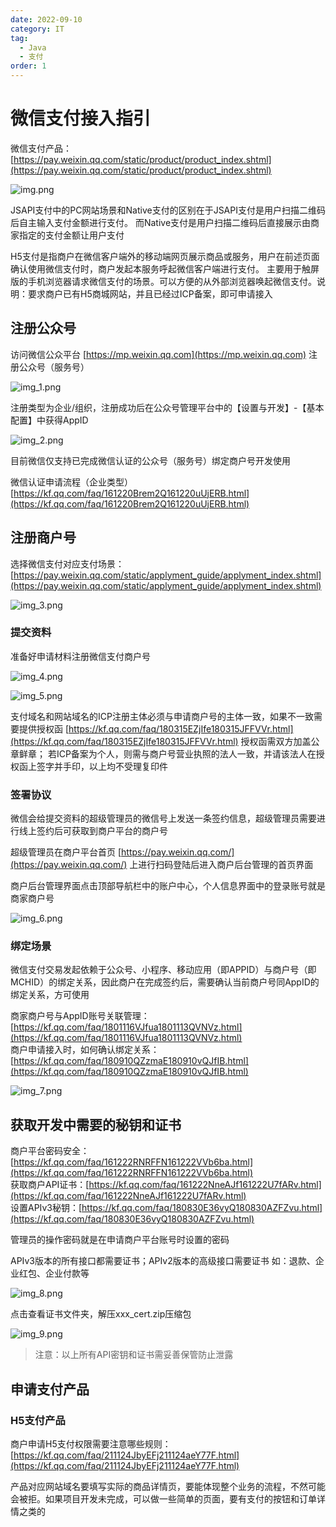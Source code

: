 ```yaml
---
date: 2022-09-10
category: IT
tag:
  - Java
  - 支付
order: 1
---
```


# 微信支付接入指引

<!-- more -->

微信支付产品：[https://pay.weixin.qq.com/static/product/product_index.shtml](https://pay.weixin.qq.com/static/product/product_index.shtml)

![img.png](https://img.sherry4869.com/Blog/IT/Java/pay/weixin/paymentGuidelines/img.png)

JSAPI支付中的PC网站场景和Native支付的区别在于JSAPI支付是用户扫描二维码后自主输入支付金额进行支付。 
而Native支付是用户扫描二维码后直接展示由商家指定的支付金额让用户支付

H5支付是指商户在微信客户端外的移动端网页展示商品或服务，用户在前述页面确认使用微信支付时，商户发起本服务呼起微信客户端进行支付。
主要用于触屏版的手机浏览器请求微信支付的场景。可以方便的从外部浏览器唤起微信支付。说明：要求商户已有H5商城网站，并且已经过ICP备案，即可申请接入

## 注册公众号

访问微信公众平台 [https://mp.weixin.qq.com](https://mp.weixin.qq.com) 注册公众号（服务号）

![img_1.png](https://img.sherry4869.com/Blog/IT/Java/pay/weixin/paymentGuidelines/img_1.png)

注册类型为企业/组织，注册成功后在公众号管理平台中的【设置与开发】-【基本配置】中获得AppID

![img_2.png](https://img.sherry4869.com/Blog/IT/Java/pay/weixin/paymentGuidelines/img_2.png)

目前微信仅支持已完成微信认证的公众号（服务号）绑定商户号开发使用

微信认证申请流程（企业类型） [https://kf.qq.com/faq/161220Brem2Q161220uUjERB.html](https://kf.qq.com/faq/161220Brem2Q161220uUjERB.html)

## 注册商户号

选择微信支付对应支付场景：[https://pay.weixin.qq.com/static/applyment_guide/applyment_index.shtml](https://pay.weixin.qq.com/static/applyment_guide/applyment_index.shtml)

![img_3.png](https://img.sherry4869.com/Blog/IT/Java/pay/weixin/paymentGuidelines/img_3.png)

### 提交资料

准备好申请材料注册微信支付商户号

![img_4.png](https://img.sherry4869.com/Blog/IT/Java/pay/weixin/paymentGuidelines/img_4.png)

![img_5.png](https://img.sherry4869.com/Blog/IT/Java/pay/weixin/paymentGuidelines/img_5.png)

支付域名和网站域名的ICP注册主体必须与申请商户号的主体一致，如果不一致需要提供授权函 [https://kf.qq.com/faq/180315EZjIfe180315JFFVVr.html](https://kf.qq.com/faq/180315EZjIfe180315JFFVVr.html) 授权函需双方加盖公章鲜章；
若ICP备案为个人，则需与商户号营业执照的法人一致，并请该法人在授权函上签字并手印，以上均不受理复印件

### 签署协议

微信会给提交资料的超级管理员的微信号上发送一条签约信息，超级管理员需要进行线上签约后可获取到商户平台的商户号

超级管理员在商户平台首页 [https://pay.weixin.qq.com/](https://pay.weixin.qq.com/) 上进行扫码登陆后进入商户后台管理的首页界面

商户后台管理界面点击顶部导航栏中的账户中心，个人信息界面中的登录账号就是商家商户号

![img_6.png](https://img.sherry4869.com/Blog/IT/Java/pay/weixin/paymentGuidelines/img_6.png)

### 绑定场景

微信支付交易发起依赖于公众号、小程序、移动应用（即APPID）与商户号（即MCHID）的绑定关系，因此商户在完成签约后，需要确认当前商户号同AppID的绑定关系，方可使用

商家商户号与AppID账号关联管理：[https://kf.qq.com/faq/1801116VJfua1801113QVNVz.html](https://kf.qq.com/faq/1801116VJfua1801113QVNVz.html)  
商户申请接入时，如何确认绑定关系：[https://kf.qq.com/faq/180910QZzmaE180910vQJfIB.html](https://kf.qq.com/faq/180910QZzmaE180910vQJfIB.html)

![img_7.png](https://img.sherry4869.com/Blog/IT/Java/pay/weixin/paymentGuidelines/img_7.png)

## 获取开发中需要的秘钥和证书

商户平台密码安全：[https://kf.qq.com/faq/161222RNRFFN161222VVb6ba.html](https://kf.qq.com/faq/161222RNRFFN161222VVb6ba.html)  
获取商户API证书：[https://kf.qq.com/faq/161222NneAJf161222U7fARv.html](https://kf.qq.com/faq/161222NneAJf161222U7fARv.html)  
设置APIv3秘钥：[https://kf.qq.com/faq/180830E36vyQ180830AZFZvu.html](https://kf.qq.com/faq/180830E36vyQ180830AZFZvu.html)

管理员的操作密码就是在申请商户平台账号时设置的密码

APIv3版本的所有接口都需要证书；APIv2版本的高级接口需要证书 如：退款、企业红包、企业付款等

![img_8.png](https://img.sherry4869.com/Blog/IT/Java/pay/weixin/paymentGuidelines/img_8.png)

点击查看证书文件夹，解压xxx_cert.zip压缩包

![img_9.png](https://img.sherry4869.com/Blog/IT/Java/pay/weixin/paymentGuidelines/img_9.png)

> 注意：以上所有API密钥和证书需妥善保管防止泄露

## 申请支付产品

### H5支付产品

商户申请H5支付权限需要注意哪些规则：[https://kf.qq.com/faq/211124JbyEFj211124aeY77F.html](https://kf.qq.com/faq/211124JbyEFj211124aeY77F.html)

产品对应网站域名要填写实际的商品详情页，要能体现整个业务的流程，不然可能会被拒。如果项目开发未完成，可以做一些简单的页面，要有支付的按钮和订单详情之类的